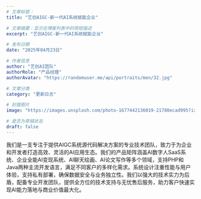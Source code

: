 ```yaml
---
# 文章标题：
title: "艺创AIGC-新一代AI系统赋能企业"

# 文章摘要：显示在博客列表中的简短描述
excerpt: "艺创AIGC-新一代AI系统赋能企业"

# 发布日期
date: "2025年04月23日"

# 作者信息
author: "艺创AI团队"
authorRole: "产品经理" 
authorAvatar: "https://randomuser.me/api/portraits/men/32.jpg"

# 文章分类
category: "更新日志"

# 封面图片
image: "https://images.unsplash.com/photo-1677442136019-21780ecad995?ixlib=rb-4.0.3&auto=format&fit=crop&w=2070&q=90&fm=webp"

# 是否为草稿状态
draft: false
---
```


我们是一支专注于提供AIGC系统源代码解决方案的专业技术团队，致力于为企业和开发者打造高效、灵活的AI应用生态。我们的产品矩阵涵盖AI数字人SaaS系统、企业全能AI变现系统、AI聊天绘画、AI论文写作等多个领域，支持PHP和Java两种主流开发语言，满足不同客户的多样化需求。系统设计注重性能与用户体验，支持私有部署，确保数据安全与业务独立性。我们以强大的技术实力为后盾，配备专业开发团队，提供全方位的技术支持与无忧售后服务，助力客户快速实现AI能力落地与商业价值最大化。